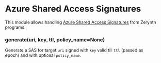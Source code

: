 # Azure Shared Access Signatures

This module allows handling [Azure Shared Access Signatures](https://docs.microsoft.com/en-us/azure/storage/common/storage-dotnet-shared-access-signature-part-1) from Zerynth programs.


### generate(uri, key, ttl, policy_name=None)
Generate a SAS for target `uri` signed with `key` valid till `ttl` (passed as epoch) and with optional `policy_name`.
